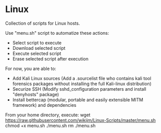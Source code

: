 # Linux

Collection of scripts for Linux hosts.

Use "menu.sh" script to automatize these actions:
  * Select script to execute
  * Download selected script
  * Execute selected script
  * Erase selected script after execution


For now, you are able to:
  * Add Kali Linux sources (Add a .sourcelist file who contains kali tool forensics packages without installing the full Kali-linux distribution)
  * Securize SSH (Modify sshd_configuration parameters and install "denyhosts" package)
  * Install bettercap (modular, portable and easily extensible MITM framework) and dependencies


From your home directory, execute:
    wget https://raw.githubusercontent.com/wikijm/Linux-Scripts/master/menu.sh
    chmod +x menu.sh
    ./menu.sh
    rm ./menu.sh
